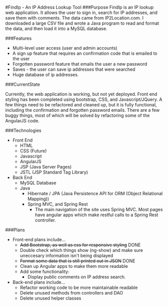#FindIp - An IP Address Lookup Tool
###Purpose
FindIp is an IP lookup web application.  It allows the user to sign in, search for IP addresses, and save them with comments.  The data came from IP2Location.com.  I downloaded a large CSV file and wrote a Java program to read and format the data, and then load it into a MySQL database.

###Features
* Multi-level user access (user and admin accounts)
* A sign up feature that requires an confirmation code that is emailed to the user
* Forgotten password feature that emails the user a new password
* Saves - the user can save ip addresses that were searched
* Huge database of ip addresses.

###CurrentState

Currently, the web application is working, but not yet deployed.  Front end styling has been completed using bootstrap, CSS, and Javascript/JQuery.  A few things need to be refactored and cleaned up, but it is fully functional, including the confirmation and forgotten password emails.  There are a few buggy things, most of which will be solved by refactoring some of the AngularJS code.

###Technologies
* Front End
  * HTML
  * CSS (Future)
  * Javascript
  * AngularJS
  * JSP (Java Server Pages)
  * JSTL (JSP Standard Tag Library)
* Back End
  * MySQL Database
  * Java
    * Hibernate / JPA (Java Persistence API for ORM (Object Relational Mapping))
    * Spring MVC, and Spring Rest
      * The main navigation of the site uses Spring MVC.  Most pages have angular apps which make restful calls to a Spring Rest controller.

###Plans
* Front-end plans include...
  * ~~Add Bootstrap, as well as css for responsive styling~~ DONE
  * Double check which things show (ng-show) and make sure uneccesary information isn't being displayed
  * ~~Format some data that is still printed out in JSON~~ DONE
  * Clean up Angular apps to make them more readable
  * Add some functionality:
    * Display public comments on IP address search.
* Back-end plans include...
  * Refactor working code to be more maintainable readable
  * Delete unused methods from controllers and DAO
  * Delete unused helper classes
